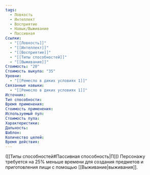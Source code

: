 ```yaml
---
tags:
  - Ловкость
  - Интеллект
  - Восприятие
  - Навык/Выживание
  - Пассивная
Ссылки:
  - "[[Ловкость]]"
  - "[[Интеллект]]"
  - "[[Восприятие]]"
  - "[[Типы способностей]]"
  - "[[Выживание]]"
Стоимость: "20"
Стоимость выкупа: "35"
Уровни:
  - "[[Ремесло в диких условиях 1]]"
Связанные навыки:
  - "[[Ремесло в диких условиях 1]]"
Источник:
Тип способности:
Время применения:
Стоимость применения:
Используемый пул:
Стоимость пула:
Характеристики:
Дальность:
Шаблон:
Количество целей:
Время действия:
---
```

([[Типы способностей#Пассивная способность|П]]) Персонажу требуется на 25% меньше времени для создания предметов и приготовления пищи с помощью [[Выживание|выживания]]. 